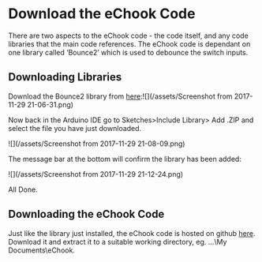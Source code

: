 # Download the eChook Code

There are two aspects to the eChook code - the code itself, and any code libraries that the main code references. The eChook code is dependant on one library called ‘Bounce2’ which is used to debounce the switch inputs.

## Downloading Libraries

Download the Bounce2 library from [here](https://github.com/thomasfredericks/Bounce2):![](/assets/Screenshot from 2017-11-29 21-06-31.png)



Now back in the Arduino IDE go to Sketches&gt;Include Library&gt; Add .ZIP and select the file you have just downloaded.

![](/assets/Screenshot from 2017-11-29 21-08-09.png)

The message bar at the bottom will confirm the library has been added:

![](/assets/Screenshot from 2017-11-29 21-12-24.png)

All Done.

## Downloading the eChook Code

Just like the library just installed, the eChook code is hosted on github [here](https://github.com/eChook/eChook-Arduino-Nano). Download it and extract it to a suitable working directory, eg. …\My Documents\eChook\.









